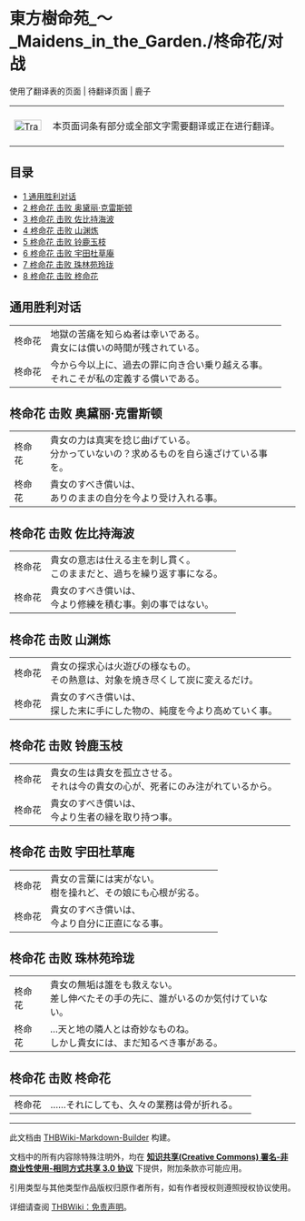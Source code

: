 # 東方樹命苑_～_Maidens_in_the_Garden./柊命花/对战

<!-- source html: G:\repos\THBWiki-Markdown-Builder\THBWikiMarkdown\Temp\main\8\85\ns0%3A%E6%9D%B1%E6%96%B9%E6%A8%B9%E5%91%BD%E8%8B%91_%EF%BD%9E_Maidens_in_the_Garden%2E%2F%E6%9F%8A%E5%91%BD%E8%8A%B1%2F%E5%AF%B9%E6%88%98.html -->

使用了翻译表的页面 | 待翻译页面 | 鹿子

<center>

<table>
<tbody><tr>
<td class="mbox-image"><div style="width: 52px;">
  <a href="./文件-Translation_J_To_C-cs.png.md" class="image"><img alt="Translation J To C-cs.png" src="https://upload.thwiki.cc/thumb/3/31/Translation_J_To_C-cs.png/48px-Translation_J_To_C-cs.png" decoding="async" loading="lazy" width="48" height="19" srcset="https://upload.thwiki.cc/thumb/3/31/Translation_J_To_C-cs.png/72px-Translation_J_To_C-cs.png 1.5x, https://upload.thwiki.cc/thumb/3/31/Translation_J_To_C-cs.png/96px-Translation_J_To_C-cs.png 2x" data-file-width="480" data-file-height="189"></a></div></td>
<td class="mbox-text" style=""><br>本页面词条有部分或全部文字需要翻译或正在进行翻译。<br><br></td>
</tr>
</tbody></table>


</center>
  
  

  

## 目录

- [1 通用胜利对话](#通用胜利对话)
- [2 柊命花 击败 奥黛丽·克雷斯顿](#柊命花_击败_奥黛丽·克雷斯顿)
- [3 柊命花 击败 佐比持海波](#柊命花_击败_佐比持海波)
- [4 柊命花 击败 山渊炼](#柊命花_击败_山渊炼)
- [5 柊命花 击败 铃鹿玉枝](#柊命花_击败_铃鹿玉枝)
- [6 柊命花 击败 宇田杜草庵](#柊命花_击败_宇田杜草庵)
- [7 柊命花 击败 珠林苑玲珑](#柊命花_击败_珠林苑玲珑)
- [8 柊命花 击败 柊命花](#柊命花_击败_柊命花)




## 通用胜利对话

<table><tbody><tr class="tt-content" id="通用胜利对话-1" data-pos="&#91;&quot;\u901a\u7528\u80dc\u5229\u5bf9\u8bdd&quot;,1&#93;"><td id="柊命花" class="tt-char" lang="zh"><div class="poem">柊命花</div></td><td class="tt-ja" lang="ja"><div class="poem">地獄の苦痛を知らぬ者は幸いである。<br>貴女には償いの時間が残されている。</div></td><td class="tt-zh" lang="zh"><div class="poem"></div></td></tr><tr class="tt-content" id="通用胜利对话-2" data-pos="&#91;&quot;\u901a\u7528\u80dc\u5229\u5bf9\u8bdd&quot;,2&#93;"><td id="柊命花" class="tt-char" lang="zh"><div class="poem">柊命花</div></td><td class="tt-ja" lang="ja"><div class="poem">今から今以上に、過去の罪に向き合い乗り越える事。<br>それこそが私の定義する償いである。</div></td><td class="tt-zh" lang="zh"><div class="poem"></div></td></tr></tbody></table>


## 柊命花 击败 奥黛丽·克雷斯顿

<table><tbody><tr class="tt-content" id="柊命花_击败_奥黛丽·克雷斯顿-1" data-pos="&#91;&quot;\u67ca\u547d\u82b1 \u51fb\u8d25 \u5965\u9edb\u4e3d\u00b7\u514b\u96f7\u65af\u987f&quot;,1&#93;"><td id="柊命花" class="tt-char" lang="zh"><div class="poem">柊命花</div></td><td class="tt-ja" lang="ja"><div class="poem">貴女の力は真実を捻じ曲げている。<br>分かっていないの？求めるものを自ら遠ざけている事を。</div></td><td class="tt-zh" lang="zh"><div class="poem"></div></td></tr><tr class="tt-content" id="柊命花_击败_奥黛丽·克雷斯顿-2" data-pos="&#91;&quot;\u67ca\u547d\u82b1 \u51fb\u8d25 \u5965\u9edb\u4e3d\u00b7\u514b\u96f7\u65af\u987f&quot;,2&#93;"><td id="柊命花" class="tt-char" lang="zh"><div class="poem">柊命花</div></td><td class="tt-ja" lang="ja"><div class="poem">貴女のすべき償いは、<br>ありのままの自分を今より受け入れる事。</div></td><td class="tt-zh" lang="zh"><div class="poem"></div></td></tr></tbody></table>


## 柊命花 击败 佐比持海波

<table><tbody><tr class="tt-content" id="柊命花_击败_佐比持海波-1" data-pos="&#91;&quot;\u67ca\u547d\u82b1 \u51fb\u8d25 \u4f50\u6bd4\u6301\u6d77\u6ce2&quot;,1&#93;"><td id="柊命花" class="tt-char" lang="zh"><div class="poem">柊命花</div></td><td class="tt-ja" lang="ja"><div class="poem">貴女の意志は仕える主を刺し貫く。<br>このままだと、過ちを繰り返す事になる。</div></td><td class="tt-zh" lang="zh"><div class="poem"></div></td></tr><tr class="tt-content" id="柊命花_击败_佐比持海波-2" data-pos="&#91;&quot;\u67ca\u547d\u82b1 \u51fb\u8d25 \u4f50\u6bd4\u6301\u6d77\u6ce2&quot;,2&#93;"><td id="柊命花" class="tt-char" lang="zh"><div class="poem">柊命花</div></td><td class="tt-ja" lang="ja"><div class="poem">貴女のすべき償いは、<br>今より修練を積む事。剣の事ではない。</div></td><td class="tt-zh" lang="zh"><div class="poem"></div></td></tr></tbody></table>


## 柊命花 击败 山渊炼

<table><tbody><tr class="tt-content" id="柊命花_击败_山渊炼-1" data-pos="&#91;&quot;\u67ca\u547d\u82b1 \u51fb\u8d25 \u5c71\u6e0a\u70bc&quot;,1&#93;"><td id="柊命花" class="tt-char" lang="zh"><div class="poem">柊命花</div></td><td class="tt-ja" lang="ja"><div class="poem">貴女の探求心は火遊びの様なもの。<br>その熱意は、対象を焼き尽くして炭に変えるだけ。</div></td><td class="tt-zh" lang="zh"><div class="poem"></div></td></tr><tr class="tt-content" id="柊命花_击败_山渊炼-2" data-pos="&#91;&quot;\u67ca\u547d\u82b1 \u51fb\u8d25 \u5c71\u6e0a\u70bc&quot;,2&#93;"><td id="柊命花" class="tt-char" lang="zh"><div class="poem">柊命花</div></td><td class="tt-ja" lang="ja"><div class="poem">貴女のすべき償いは、<br>探した末に手にした物の、純度を今より高めていく事。</div></td><td class="tt-zh" lang="zh"><div class="poem"></div></td></tr></tbody></table>


## 柊命花 击败 铃鹿玉枝

<table><tbody><tr class="tt-content" id="柊命花_击败_铃鹿玉枝-1" data-pos="&#91;&quot;\u67ca\u547d\u82b1 \u51fb\u8d25 \u94c3\u9e7f\u7389\u679d&quot;,1&#93;"><td id="柊命花" class="tt-char" lang="zh"><div class="poem">柊命花</div></td><td class="tt-ja" lang="ja"><div class="poem">貴女の生は貴女を孤立させる。<br>それは今の貴女の心が、死者にのみ注がれているから。</div></td><td class="tt-zh" lang="zh"><div class="poem"></div></td></tr><tr class="tt-content" id="柊命花_击败_铃鹿玉枝-2" data-pos="&#91;&quot;\u67ca\u547d\u82b1 \u51fb\u8d25 \u94c3\u9e7f\u7389\u679d&quot;,2&#93;"><td id="柊命花" class="tt-char" lang="zh"><div class="poem">柊命花</div></td><td class="tt-ja" lang="ja"><div class="poem">貴女のすべき償いは、<br>今より生者の縁を取り持つ事。</div></td><td class="tt-zh" lang="zh"><div class="poem"></div></td></tr></tbody></table>


## 柊命花 击败 宇田杜草庵

<table><tbody><tr class="tt-content" id="柊命花_击败_宇田杜草庵-1" data-pos="&#91;&quot;\u67ca\u547d\u82b1 \u51fb\u8d25 \u5b87\u7530\u675c\u8349\u5eb5&quot;,1&#93;"><td id="柊命花" class="tt-char" lang="zh"><div class="poem">柊命花</div></td><td class="tt-ja" lang="ja"><div class="poem">貴女の言葉には実がない。<br>樹を操れど、その娘にも心根が劣る。</div></td><td class="tt-zh" lang="zh"><div class="poem"></div></td></tr><tr class="tt-content" id="柊命花_击败_宇田杜草庵-2" data-pos="&#91;&quot;\u67ca\u547d\u82b1 \u51fb\u8d25 \u5b87\u7530\u675c\u8349\u5eb5&quot;,2&#93;"><td id="柊命花" class="tt-char" lang="zh"><div class="poem">柊命花</div></td><td class="tt-ja" lang="ja"><div class="poem">貴女のすべき償いは、<br>今より自分に正直になる事。</div></td><td class="tt-zh" lang="zh"><div class="poem"></div></td></tr></tbody></table>


## 柊命花 击败 珠林苑玲珑

<table><tbody><tr class="tt-content" id="柊命花_击败_珠林苑玲珑-1" data-pos="&#91;&quot;\u67ca\u547d\u82b1 \u51fb\u8d25 \u73e0\u6797\u82d1\u73b2\u73d1&quot;,1&#93;"><td id="柊命花" class="tt-char" lang="zh"><div class="poem">柊命花</div></td><td class="tt-ja" lang="ja"><div class="poem">貴女の無垢は誰をも救えない。<br>差し伸べたその手の先に、誰がいるのか気付けていない。</div></td><td class="tt-zh" lang="zh"><div class="poem"></div></td></tr><tr class="tt-content" id="柊命花_击败_珠林苑玲珑-2" data-pos="&#91;&quot;\u67ca\u547d\u82b1 \u51fb\u8d25 \u73e0\u6797\u82d1\u73b2\u73d1&quot;,2&#93;"><td id="柊命花" class="tt-char" lang="zh"><div class="poem">柊命花</div></td><td class="tt-ja" lang="ja"><div class="poem">…天と地の隣人とは奇妙なものね。<br>しかし貴女には、まだ知るべき事がある。</div></td><td class="tt-zh" lang="zh"><div class="poem"></div></td></tr></tbody></table>


## 柊命花 击败 柊命花

<table><tbody><tr class="tt-content" id="柊命花_击败_柊命花-1" data-pos="&#91;&quot;\u67ca\u547d\u82b1 \u51fb\u8d25 \u67ca\u547d\u82b1&quot;,1&#93;"><td id="柊命花" class="tt-char" lang="zh"><div class="poem">柊命花</div></td><td class="tt-ja" lang="ja"><div class="poem">……それにしても、久々の業務は骨が折れる。</div></td><td class="tt-zh" lang="zh"><div class="poem"></div></td></tr></tbody></table>


  
  

  





---

此文档由 [THBWiki-Markdown-Builder](https://github.com/Delsin-Yu/THBWiki-Markdown-Builder) 构建。

文档中的所有内容除特殊注明外，均在 [**知识共享(Creative Commons) 署名-非商业性使用-相同方式共享 3.0 协议**](https://creativecommons.org/licenses/by-sa/3.0/deed.zh-hans) 下提供，附加条款亦可能应用。

引用类型与其他类型作品版权归原作者所有，如有作者授权则遵照授权协议使用。

详细请查阅 [THBWiki：免责声明](https://thbwiki.cc/THBWiki:%E5%85%8D%E8%B4%A3%E5%A3%B0%E6%98%8E)。

